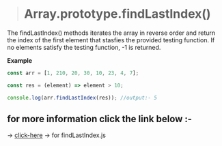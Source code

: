> # Array.prototype.findLastIndex()

The findLastIndex() methods iterates the array in reverse order and return the index of the first element that stasfies the provided testing function. If no elements satisfy the testing function, -1 is returned.

**Example**

```javascript
const arr = [1, 210, 20, 30, 10, 23, 4, 7];

const res = (element) => element > 10;

console.log(arr.findLastIndex(res)); //output:- 5
```

## for more information click the link below :- 


&#8594; [click-here](../js/findLastindex.js)  &#8594; for findLastIndex.js
